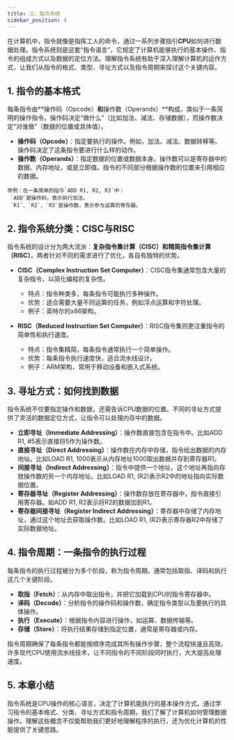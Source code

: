 ```yaml
---
title: 三、指令系统
sidebar_position: 4
---
```


在计算机中，指令就像是指挥工人的命令，通过一系列步骤指引**CPU**如何进行数据处理。指令系统则是这套“指令语言”，它规定了计算机能够执行的基本操作、指令的组成方式以及数据的定位方法。理解指令系统有助于深入理解计算机的运作方式，让我们从指令的格式、类型、寻址方式以及指令周期来探讨这个关键内容。

## 1. 指令的基本格式
每条指令由**操作码（Opcode）**和**操作数（Operands）**构成，类似于一条简明的操作指令。操作码决定“做什么”（比如加法、减法、存储数据），而操作数决定“对谁做”（数据的位置或具体值）。

* **操作码（Opcode）**：指定要执行的操作。例如，加法、减法、数据转移等。操作码决定了这条指令要进行什么样的动作。
* **操作数（Operands）**：指定数据的位置或数据本身。操作数可以是寄存器中的数据、内存地址，或是立即值。指令的不同部分根据操作数的位置来引用相应的数据。

```
举例：在一条简单的指令`ADD R1, R2, R3`中：
 `ADD`是操作码，表示执行加法。
 `R1`、`R2`、`R3`是操作数，表示参与运算的寄存器。
```

## 2. 指令系统分类：CISC与RISC
指令系统的设计分为两大流派：**复杂指令集计算（CISC）**和**精简指令集计算（RISC）**。两者针对不同的需求进行了优化，各自有独特的优势。

* **CISC（Complex Instruction Set Computer）**：CISC指令集通常包含大量的复杂指令，以简化编程的复杂性。
    * 特点：指令种类多，每条指令可能执行多种操作。
    * 优势：适合需要大量不同运算的任务，例如浮点运算和字符处理。
    * 例子：英特尔的x86架构。

* **RISC（Reduced Instruction Set Computer）**：RISC指令集则更注重指令的简单性和执行速度。

    * 特点：指令集精简，每条指令通常执行一个简单操作。
    * 优势：每条指令执行速度快，适合流水线设计。
    * 例子：ARM架构，常用于移动设备和嵌入式系统。

## 3. 寻址方式：如何找到数据
指令系统不仅要指定操作和数据，还需告诉CPU数据的位置。不同的寻址方式提供了灵活的数据定位方式，让指令可以处理内存中的数据。

* **立即寻址（Immediate Addressing）**：操作数直接包含在指令中。比如ADD R1, #5表示直接将5作为操作数。
* **直接寻址（Direct Addressing）**：操作数在内存中存储，指令给出数据的内存地址。比如LOAD R1, 1000表示从内存地址1000取出数据并存到寄存器R1。
* **间接寻址（Indirect Addressing）**：指令中提供一个地址，这个地址再指向存放操作数的另一个内存地址。比如LOAD R1, (R2)表示R2中的地址指向实际数据位置。
* **寄存器寻址（Register Addressing）**：操作数存放在寄存器中，指令直接引用寄存器。如ADD R1, R2表示将R2的数据加到R1。
* **寄存器间接寻址（Register Indirect Addressing）**：寄存器中存储了内存地址，通过这个地址去获取操作数。比如LOAD R1, (R2)表示寄存器R2中存储了实际数据地址。

## 4. 指令周期：一条指令的执行过程
每条指令的执行过程被分为多个阶段，称为指令周期。通常包括取指、译码和执行这几个关键阶段。

* **取指（Fetch）**：从内存中取出指令，并把它加载到CPU的指令寄存器中。
* **译码（Decode）**：分析指令的操作码和操作数，确定指令类型以及要执行的具体操作。
* **执行（Execute）**：根据指令内容进行操作，如运算、数据传输等。
* **存储（Store）**：将执行结果存储到指定位置，通常是寄存器或内存。

指令周期确保了每条指令都能按顺序完成其所有操作步骤，整个流程快速且高效。许多现代CPU使用流水线技术，让不同指令的不同阶段同时执行，大大提高处理速度。

## 5. 本章小结
指令系统是CPU操作的核心语言，决定了计算机能执行的基本操作方式。通过学习指令的基本格式、分类、寻址方式和指令周期，我们了解了计算机如何管理数据操作。理解这些概念不仅能帮助我们更好地理解程序的执行，还为优化计算机的性能提供了关键思路。